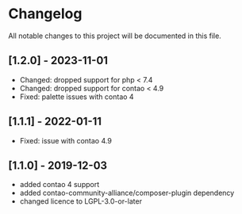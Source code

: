 # Changelog
All notable changes to this project will be documented in this file.

## [1.2.0] - 2023-11-01
- Changed: dropped support for php < 7.4
- Changed: dropped support for contao < 4.9
- Fixed: palette issues with contao 4

## [1.1.1] - 2022-01-11
- Fixed: issue with contao 4.9 

## [1.1.0] - 2019-12-03
- added contao 4 support
- added contao-community-alliance/composer-plugin dependency
- changed licence to LGPL-3.0-or-later